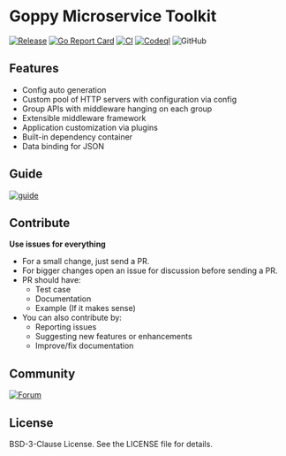 # Goppy Microservice Toolkit 

[![Release](https://img.shields.io/github/release/dewep-online/goppy.svg?style=flat-square)](https://github.com/deweppro/goppy/releases/latest) 
[![Go Report Card](https://goreportcard.com/badge/github.com/deweppro/goppy)](https://goreportcard.com/report/github.com/deweppro/goppy) 
[![CI](https://github.com/deweppro/goppy/actions/workflows/ci.yml/badge.svg)](https://github.com/deweppro/goppy/actions/workflows/ci.yml)
[![Codeql](https://github.com/deweppro/goppy/actions/workflows/codeql.yml/badge.svg)](https://github.com/deweppro/goppy/actions/workflows/codeql.yml)
![GitHub](https://img.shields.io/github/license/dewep-online/goppy)

## Features

- Config auto generation
- Custom pool of HTTP servers with configuration via config
- Group APIs with middleware hanging on each group
- Extensible middleware framework
- Application customization via plugins
- Built-in dependency container
- Data binding for JSON

## Guide 

[![guide](https://img.shields.io/badge/giude-goppy.ru-green)](https://goppy.ru)

## Contribute

**Use issues for everything**

- For a small change, just send a PR.
- For bigger changes open an issue for discussion before sending a PR.
- PR should have:
  - Test case
  - Documentation
  - Example (If it makes sense)
- You can also contribute by:
  - Reporting issues
  - Suggesting new features or enhancements
  - Improve/fix documentation

## Community

[![Forum](https://img.shields.io/badge/community-forum-red)](https://github.com/deweppro/goppy/discussions)

## License

BSD-3-Clause License. See the LICENSE file for details.
